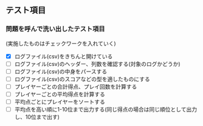 ## テスト項目

### 問題を呼んで洗い出したテスト項目
(実施したものはチェックワークを入れていく)
-[x] ログファイル(csv)をきちんと開けている
-[ ] ログファイル(csv)のヘッダー、列数を確認する(対象のログかどうか)
-[ ] ログファイル(csv)の中身をパースする
-[ ] ログファイル(csv)のスコアなどの型を適したものにする
-[ ] プレイヤーごとの合計得点、プレイ回数を計算する
-[ ] プレイヤーごとの平均得点を計算する
-[ ] 平均点ごとにプレイヤーをソートする
-[ ] 平均点を高い順に1-10位まで出力する(同じ得点の場合は同じ順位として出力し、10位まで出す)